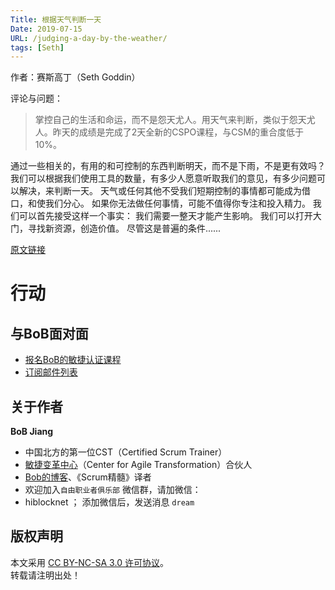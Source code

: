 ```yaml
---
Title: 根据天气判断一天
Date: 2019-07-15
URL: /judging-a-day-by-the-weather/
tags: [Seth]
---
```


作者：赛斯高丁（Seth Goddin）

评论与问题：
> 掌控自己的生活和命运，而不是怨天尤人。用天气来判断，类似于怨天尤人。昨天的成绩是完成了2天全新的CSPO课程，与CSM的重合度低于10%。

通过一些相关的，有用的和可控制的东西判断明天，而不是下雨，不是更有效吗？
我们可以根据我们使用工具的数量，有多少人愿意听取我们的意见，有多少问题可以解决，来判断一天。
天气或任何其他不受我们短期控制的事情都可能成为借口，和使我们分心。
如果你无法做任何事情，可能不值得你专注和投入精力。
我们可以首先接受这样一个事实：
我们需要一整天才能产生影响。
我们可以打开大门，寻找新资源，创造价值。
尽管这是普遍的条件......

[原文链接](https://seths.blog/2019/07/judging-a-day-by-the-weather/)

# 行动

## 与BoB面对面
- [报名BoB的敏捷认证课程](https://appmopev1px9533.h5.xiaoeknow.com/homepage)
- [订阅邮件列表](https://tinyletter.com/bobjiang)

## 关于作者
**BoB Jiang**

- 中国北方的第一位CST（Certified Scrum Trainer）  
- [敏捷变革中心](https://www.c4at.cn/)（Center for Agile Transformation）合伙人  
- [Bob的博客](https://www.bobjiang.com)、《Scrum精髓》译者
- 欢迎加入`自由职业者俱乐部` 微信群，请加微信：
- hiblocknet  ； 添加微信后，发送消息 `dream`

## 版权声明

本文采用 [CC BY-NC-SA 3.0 许可协议](https://creativecommons.org/licenses/by-nc-sa/3.0/deed.zh)。  
转载请注明出处！

